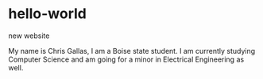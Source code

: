 # hello-world
new website

My name is Chris Gallas, I am a Boise state student. I am currently studying Computer Science and am going for a minor in Electrical Engineering as well. 
